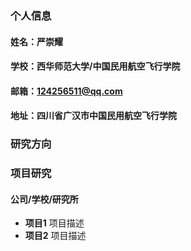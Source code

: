 ### 个人信息
#### 姓名：严崇耀
#### 学校：西华师范大学/中国民用航空飞行学院
#### 邮箱：124256511@qq.com
#### 地址：四川省广汉市中国民用航空飞行学院

### 研究方向

### 项目研究
#### 公司/学校/研究所
- **项目1**
项目描述
- **项目2**
项目描述
